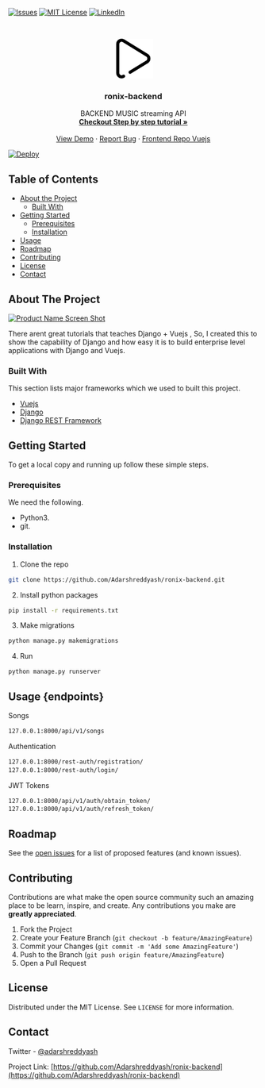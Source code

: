 
<!-- PROJECT SHIELDS -->
<!--
*** I'm using markdown "reference style" links for readability.
*** Reference links are enclosed in brackets [ ] instead of parentheses ( ).
*** See the bottom of this document for the declaration of the reference variables
*** for contributors-url, forks-url, etc. This is an optional, concise syntax you may use.
*** https://www.markdownguide.org/basic-syntax/#reference-style-links
-->
[![Issues][issues-shield]][issues-url]
[![MIT License][license-shield]][license-url]
[![LinkedIn][linkedin-shield]][linkedin-url]



<!-- PROJECT LOGO -->
<br />
<p align="center">
  <a href="https://github.com/Adarshreddyash/ronix-backend">
    <img src="https://raw.githubusercontent.com/Adarshreddyash/background-images-icons/master/play.svg" alt="Logo" width="80" height="80">
  </a>

  <h3 align="center">ronix-backend</h3>

  <p align="center">
    BACKEND MUSIC streaming API 
    <br />
    <a href="https://glammingspace.blogspot.com/2020/08/lets-build-music-streaming-app-with.html"><strong>Checkout Step by step tutorial »</strong></a>
    <br />
    <br />
    <a href="https://ronix-backend.herokuapp.com/api/v1/songs">View Demo</a>
    ·
    <a href="https://github.com/Adarshreddyash/ronix-backend/issues">Report Bug</a>
    ·
    <a href="https://github.com/Adarshreddyash/ronix-frontend">Frontend Repo Vuejs</a>
  </p>
</p>

[![Deploy](https://www.herokucdn.com/deploy/button.svg)](https://heroku.com/deploy?template=https://github.com/Adarshreddyash/ronix-backend)

<!-- TABLE OF CONTENTS -->
## Table of Contents

* [About the Project](#about-the-project)
  * [Built With](#built-with)
* [Getting Started](#getting-started)
  * [Prerequisites](#prerequisites)
  * [Installation](#installation)
* [Usage](#usage)
* [Roadmap](#roadmap)
* [Contributing](#contributing)
* [License](#license)
* [Contact](#contact)




<!-- ABOUT THE PROJECT -->
## About The Project

[![Product Name Screen Shot][product-screenshot]](https://example.com)

There arent great tutorials that teaches Django + Vuejs , So, I created this to show the capability of Django and how easy it is to build enterprise level applications with Django and Vuejs.

### Built With
This section lists major frameworks which we used to built this project.
* [Vuejs](https://vuejs.org)
* [Django](https://djangoproject.com)
* [Django REST Framework](https://django-rest-framework.org)



<!-- GETTING STARTED -->
## Getting Started

To get a local copy and running  up  follow these simple steps.

### Prerequisites

We need the following.

* Python3.
* git.

### Installation

1. Clone the repo
```sh
git clone https://github.com/Adarshreddyash/ronix-backend.git
```
2. Install python packages
```sh
pip install -r requirements.txt
```
3. Make migrations
```sh
python manage.py makemigrations
```
4. Run
```sh
python manage.py runserver
```
<!-- USAGE EXAMPLES -->
## Usage {endpoints}

Songs
```sh
127.0.0.1:8000/api/v1/songs
```
Authentication
```sh
127.0.0.1:8000/rest-auth/registration/
127.0.0.1:8000/rest-auth/login/
```
JWT Tokens
```sh
127.0.0.1:8000/api/v1/auth/obtain_token/
127.0.0.1:8000/api/v1/auth/refresh_token/
```
<!-- ROADMAP -->
## Roadmap

See the [open issues](https://github.com/Adarshreddyash/ronix-backend/issues) for a list of proposed features (and known issues).



<!-- CONTRIBUTING -->
## Contributing

Contributions are what make the open source community such an amazing place to be learn, inspire, and create. Any contributions you make are **greatly appreciated**.

1. Fork the Project
2. Create your Feature Branch (`git checkout -b feature/AmazingFeature`)
3. Commit your Changes (`git commit -m 'Add some AmazingFeature'`)
4. Push to the Branch (`git push origin feature/AmazingFeature`)
5. Open a Pull Request



<!-- LICENSE -->
## License

Distributed under the MIT License. See `LICENSE` for more information.



<!-- CONTACT -->
## Contact

Twitter - [@adarshreddyash](https://twitter.com/adarshreddyash)

Project Link: [https://github.com/Adarshreddyash/ronix-backend](https://github.com/Adarshreddyash/ronix-backend)



<!-- MARKDOWN LINKS & IMAGES -->
<!-- https://www.markdownguide.org/basic-syntax/#reference-style-links -->
[issues-shield]: https://img.shields.io/github/issues/othneildrew/Best-README-Template.svg?style=flat-square
[issues-url]: https://github.com/Adarshreddyash/ronix-backend/issues
[license-shield]: https://img.shields.io/github/license/othneildrew/Best-README-Template.svg?style=flat-square
[license-url]: https://github.com/Adarshreddyash/ronix-backend/blob/master/LICENSE.txt
[linkedin-shield]: https://img.shields.io/badge/-LinkedIn-black.svg?style=flat-square&logo=linkedin&colorB=555
[linkedin-url]: https://linkedin.com/in/adarshreddy
[product-screenshot]: images/screenshot.png

